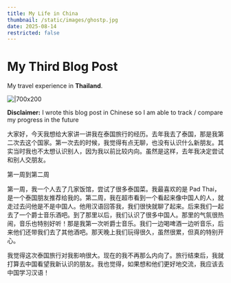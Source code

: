 ```yaml
---
title: My Life in China
thumbnail: /static/images/ghostp.jpg
date: 2025-08-14
restricted: false
---
```

# My Third Blog Post
My travel experience in **Thailand**.

![|700x200](/static/blog/images/blog_thailand-banner.jpg)

<div class="callout warning">
  <strong>Disclaimer:</strong> I wrote this blog post in Chinese so I am able to track / compare my progress in the future
</div>

大家好，今天我想给大家讲一讲我在泰国旅行的经历。去年我去了泰国，那是我第二次去这个国家。第一次去的时候，我觉得有点无聊，也没有认识什么新朋友。其实当时我也不太想认识别人，因为我以前比较内向。虽然是这样，去年我决定尝试和别人交朋友。

第一周到第二周

第一周，我一个人去了几家饭馆，尝试了很多泰国菜。我最喜欢的是 Pad Thai，是一个泰国朋友推荐给我的。第二周，我在超市看到一个看起来像中国人的人，就走过去问他是不是中国人。他用汉语回答我，我们很快就聊了起来。后来我们一起去了一个爵士音乐酒吧。到了那里以后，我们认识了很多中国人。那里的气氛很热闹，音乐也特别好听！那是我第一次听爵士音乐。我们一边喝啤酒一边听音乐，后来他们还带我们去了其他酒吧。那天晚上我们玩得很久，虽然很累，但真的特别开心。

我觉得这次泰国旅行对我影响很大。现在的我不再那么内向了。旅行结束后，我就打算去中国看望我新认识的朋友。我也觉得，如果想和他们更好地交流，我应该去中国学习汉语！